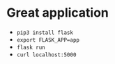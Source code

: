 # Great application

 - `pip3 install flask`
 - `export FLASK_APP=app`
 - `flask run`
 - `curl localhost:5000`
